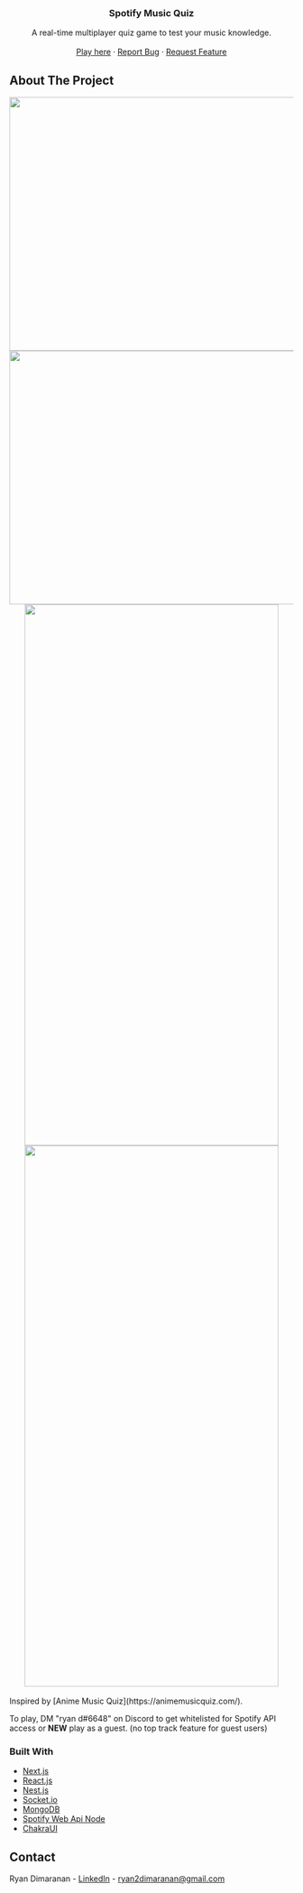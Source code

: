 <div id="top"></div>
<!--
*** Thanks for checking out the Best-README-Template. If you have a suggestion
*** that would make this better, please fork the repo and create a pull request
*** or simply open an issue with the tag "enhancement".
*** Don't forget to give the project a star!
*** Thanks again! Now go create something AMAZING! :D
-->

<!-- PROJECT LOGO -->
<br />
<div align="center">
<!--   <a href="https://github.com/github_username/repo_name">
    <img src="images/logo.png" alt="Logo" width="80" height="80">
  </a> -->

<h3 align="center">Spotify Music Quiz</h3>

  <p align="center">
    A real-time multiplayer quiz game to test your music knowledge.
    <br />    
    <br />
    <a href="https://smq-p.herokuapp.com/">Play here</a>
    ·
    <a href="https://github.com/ryannd/smq/issues">Report Bug</a>
    ·
    <a href="https://github.com/ryannd/smq/issues">Request Feature</a>
  </p>
</div>

<!-- ABOUT THE PROJECT -->
## About The Project

<div align="center">
    <img src="https://i.imgur.com/upBdWmp.png" width="960" height="450"/>
    <img src="https://i.imgur.com/Ky4Z1VY.png" width="960" height="450"/>
    <img src="https://i.imgur.com/pmwyKBL.png" width="450" height="960"/>
    <img src="https://i.imgur.com/HZSQcD2.png" width="450" height="960"/>
</div>
<br>
Inspired by [Anime Music Quiz](https://animemusicquiz.com/).

To play, DM "ryan d#6648" on Discord to get whitelisted for Spotify API access or **NEW** play as a guest. (no top track feature for guest users)

### Built With

* [Next.js](https://nextjs.org/)
* [React.js](https://reactjs.org/)
* [Nest.js](https://nestjs.com/)
* [Socket.io](https://socket.io/)
* [MongoDB](https://www.mongodb.com/)
* [Spotify Web Api Node](https://github.com/thelinmichael/spotify-web-api-node)
* [ChakraUI](https://chakra-ui.com/)

<!-- CONTACT -->
## Contact

Ryan Dimaranan - [LinkedIn](https://www.linkedin.com/in/ryan-dimaranan/) - ryan2dimaranan@gmail.com
